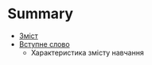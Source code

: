 # Summary

* [Зміст](README.md)
* [Вступне слово](1/poyasnyuvalna_zapyska.md)
   * Характеристика змісту навчання

